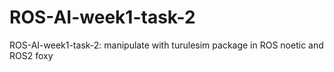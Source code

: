 # ROS-AI-week1-task-2
ROS-AI-week1-task-2: manipulate with turulesim package in ROS noetic and ROS2 foxy
